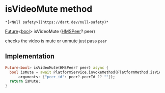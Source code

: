 


# isVideoMute method




    *[<Null safety>](https://dart.dev/null-safety)*




[Future](https://api.flutter.dev/flutter/dart-async/Future-class.html)&lt;[bool](https://api.flutter.dev/flutter/dart-core/bool-class.html)> isVideoMute
([HMSPeer](../../hmssdk_flutter/HMSPeer-class.md)? peer)





<p>checks the video is mute or unmute just pass <code>peer</code></p>



## Implementation

```dart
Future<bool> isVideoMute(HMSPeer? peer) async {
  bool isMute = await PlatformService.invokeMethod(PlatformMethod.isVideoMute,
      arguments: {"peer_id": peer?.peerId ?? ""});
  return isMute;
}
```







